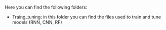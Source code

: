 Here you can find the following folders:
* Traing_tuning: in this folder you can find the files used to train and tune models (RNN, CNN, RF)
